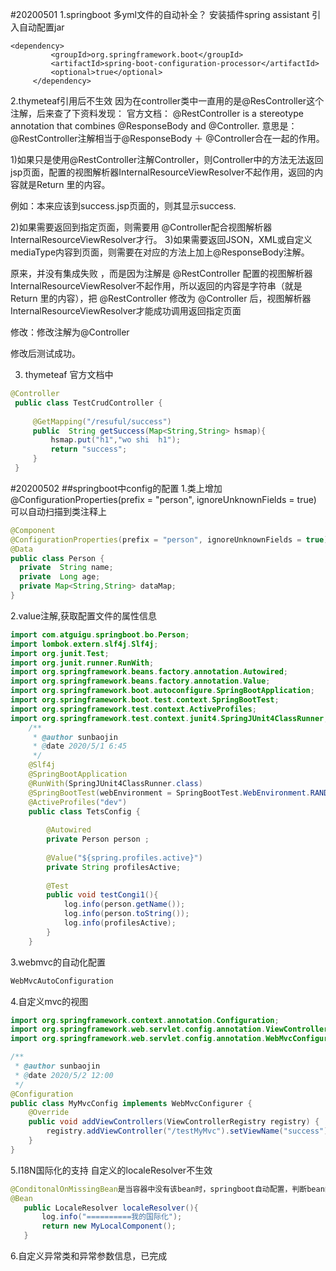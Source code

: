 #20200501
1.springboot 多yml文件的自动补全？
   安装插件spring assistant
   引入自动配置jar
   ```puml
<dependency>
            <groupId>org.springframework.boot</groupId>
            <artifactId>spring-boot-configuration-processor</artifactId>
            <optional>true</optional>
        </dependency>
```
2.thymeteaf引用后不生效
  因为在controller类中一直用的是@ResController这个注解，后来查了下资料发现：
  官方文档：
  @RestController is a stereotype annotation that combines @ResponseBody and @Controller.
  意思是：
  @RestController注解相当于@ResponseBody ＋ @Controller合在一起的作用。
  
  1)如果只是使用@RestController注解Controller，则Controller中的方法无法返回jsp页面，配置的视图解析器InternalResourceViewResolver不起作用，返回的内容就是Return 里的内容。
  
  例如：本来应该到success.jsp页面的，则其显示success.
  
  2)如果需要返回到指定页面，则需要用 @Controller配合视图解析器InternalResourceViewResolver才行。
  3)如果需要返回JSON，XML或自定义mediaType内容到页面，则需要在对应的方法上加上@ResponseBody注解。
  
  原来，并没有集成失败 ，而是因为注解是 @RestController 配置的视图解析器InternalResourceViewResolver不起作用，所以返回的内容是字符串（就是Return 里的内容），把 @RestController 修改为 @Controller 后，视图解析器InternalResourceViewResolver才能成功调用返回指定页面
  
  修改：修改注解为@Controller
  
  修改后测试成功。
  
3. thymeteaf 官方文档中
~~~java
@Controller
 public class TestCrudController {
 
     @GetMapping("/resuful/success")
     public  String getSuccess(Map<String,String> hsmap){
         hsmap.put("h1","wo shi  h1");
         return "success";
     }
 }
~~~
#20200502
##springboot中config的配置
1.类上增加@ConfigurationProperties(prefix = "person", ignoreUnknownFields = true)
  可以自动扫描到类注释上
  ````java
@Component
@ConfigurationProperties(prefix = "person", ignoreUnknownFields = true)
@Data
public class Person {
    private  String name;
    private  Long age;
    private Map<String,String> dataMap;
}
````
2.value注解,获取配置文件的属性信息
```java
import com.atguigu.springboot.bo.Person;
import lombok.extern.slf4j.Slf4j;
import org.junit.Test;
import org.junit.runner.RunWith;
import org.springframework.beans.factory.annotation.Autowired;
import org.springframework.beans.factory.annotation.Value;
import org.springframework.boot.autoconfigure.SpringBootApplication;
import org.springframework.boot.test.context.SpringBootTest;
import org.springframework.test.context.ActiveProfiles;
import org.springframework.test.context.junit4.SpringJUnit4ClassRunner;
    /**
     * @author sunbaojin
     * @date 2020/5/1 6:45
     */
    @Slf4j
    @SpringBootApplication
    @RunWith(SpringJUnit4ClassRunner.class)
    @SpringBootTest(webEnvironment = SpringBootTest.WebEnvironment.RANDOM_PORT)
    @ActiveProfiles("dev")
    public class TetsConfig {
    
        @Autowired
        private Person person ;
    
        @Value("${spring.profiles.active}")
        private String profilesActive;
    
        @Test
        public void testCongi1(){
            log.info(person.getName());
            log.info(person.toString());
            log.info(profilesActive);
        }
    }
```
3.webmvc的自动化配置
```java
WebMvcAutoConfiguration
```
4.自定义mvc的视图
```java
import org.springframework.context.annotation.Configuration;
import org.springframework.web.servlet.config.annotation.ViewControllerRegistry;
import org.springframework.web.servlet.config.annotation.WebMvcConfigurer;

/**
 * @author sunbaojin
 * @date 2020/5/2 12:00
 */
@Configuration
public class MyMvcConfig implements WebMvcConfigurer {
    @Override
    public void addViewControllers(ViewControllerRegistry registry) {
        registry.addViewController("/testMyMvc").setViewName("success");
    }
}

```

5.I18N国际化的支持
  自定义的localeResolver不生效
 ```java
@ConditonalOnMissingBean是当容器中没有该bean时，springboot自动配置，判断bean的方式时bean的id，二维我们使用@Bean方式配置Bean,方法就是Bean的id,查看配置类中配置localeResolver的方法,发现方法名不是localeResolver，因此springboot的配置仍然生效
@Bean
    public LocaleResolver localeResolver(){
        log.info("==========我的国际化");
        return new MyLocalComponent();
    }
```
6.自定义异常类和异常参数信息，已完成